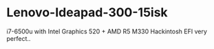 # Lenovo-Ideapad-300-15isk
i7-6500u with Intel Graphics 520 + AMD R5 M330 Hackintosh EFI very perfect..
